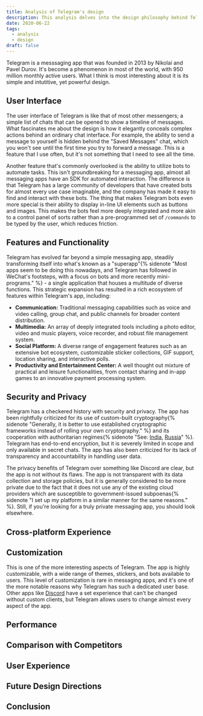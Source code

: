 ```yaml
---
title: Analysis of Telegram's design
description: This analysis delves into the design philosophy behind Telegram, exploring how the messaging app elegantly balances simplicity with powerful features.
date: 2020-06-22
tags:
  - analysis
  - design
draft: false
---
```

Telegram is a messsaging app that was founded in 2013 by Nikolai and Pavel Durov. It's become a phenomenon in most of the world, with 950 million monthly active users. What I think is most interesting about it is its simple and intutitive, yet powerful design.

## User Interface
The user interface of Telegram is like that of most other messengers; a simple list of chats that can be opened to show a timeline of messages. What fascinates me about the design is how it elegantly conceals complex actions behind an ordinary chat interface. For example, the ability to send a message to yourself is hidden behind the "Saved Messages" chat, which you won't see until the first time you try to forward a message. This is a feature that I use often, but it's not something that I need to see all the time.

Another feature that's commonly overlooked is the ability to utilize bots to automate tasks. This isn't groundbreaking for a messaging app, almost all messaging apps have an SDK for automated interaction. The difference is that Telegram has a large community of developers that have created bots for almost every use case imaginable, and the company has made it easy to find and interact with these bots. The thing that makes Telegram bots even more special is their ability to display in-line UI elements such as buttons and images. This makes the bots feel more deeply integrated and more akin to a control panel of sorts rather than a pre-programmed set of `/commands` to be typed by the user, which reduces friction.

## Features and Functionality
Telegram has evolved far beyond a simple messaging app, steadily transforming itself into what's known as a "superapp"{% sidenote "Most apps seem to be doing this nowadays, and Telegram has followed in WeChat's footsteps, with a focus on bots and more recently mini-programs." %} - a single application that houses a multitude of diverse functions. This strategic expansion has resulted in a rich ecosystem of features within Telegram's app, including:

* **Communication:** Traditional messaging capabilities such as voice and video calling, group chat, and public channels for broader content distribution.
* **Multimedia:** An array of deeply integrated tools including a photo editor, video and music players, voice recorder, and robust file management system.
* **Social Platform:** A diverse range of engagement features such as an extensive bot ecosystem, customizable sticker collections, GIF support, location sharing, and interactive polls.
* **Productivity and Entertainment Center:** A well thought out mixture of practical and leisure functionalities, from contact sharing and in-app games to an innovative payment processing system.

## Security and Privacy
Telegram has a checkered history with security and privacy. The app has been rightfully criticized for its use of custom-built cryptography{% sidenote "Generally, it is better to use established cryptographic frameworks instead of rolling your own cryptography." %} and its cooperation with authoritarian regimes{% sidenote "See: [India](https://techcrunch.com/2022/11/29/telegram-shares-data-of-users-accused-of-copyright-violation-following-court-order/), [Russia](https://www.reuters.com/world/europe/navalny-allies-accuse-telegram-censorship-russian-election-2021-09-18/)" %}. Telegram has end-to-end encryption, but it is severely limited in scope and only available in secret chats. The app has also been criticized for its lack of transparency and accountability in handling user data.

The privacy benefits of Telegram over something like Discord are clear, but the app is not without its flaws. The app is not transparent with its data collection and storage policies, but it is generally considered to be more private due to the fact that it does not use any of the existing cloud providers which are susceptible to government-issued subpoenas{% sidenote "I set up my platform in a similar manner for the same reasons." %}. Still, if you're looking for a truly private messaging app, you should look elsewhere.

## Cross-platform Experience

## Customization
This is one of the more interesting aspects of Telegram. The app is highly customizable, with a wide range of themes, stickers, and bots available to users. This level of customization is rare in messaging apps, and it's one of the more notable reasons why Telegram has such a dedicated user base. Other apps like [Discord](/archive/2024/the-tragedy-of-discord) have a set experience that can't be changed without custom clients, but Telegram allows users to change almost every aspect of the app.

## Performance

## Comparison with Competitors

## User Experience

## Future Design Directions

## Conclusion
